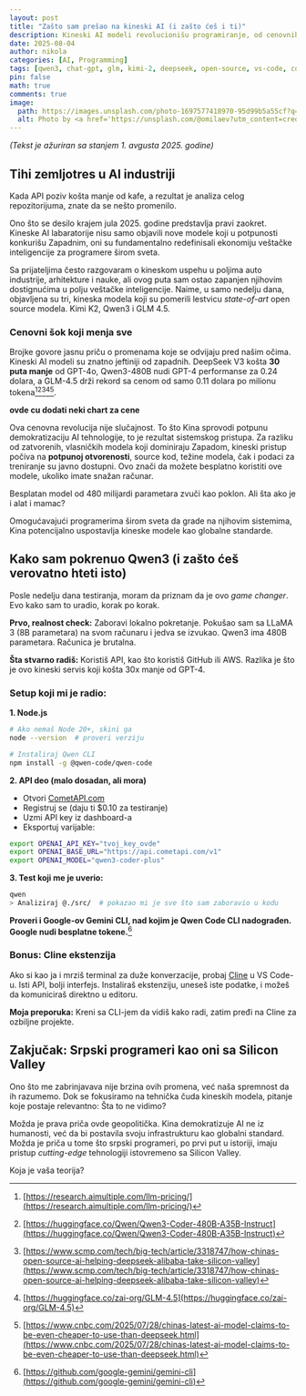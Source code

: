 ```yaml
---
layout: post
title: "Zašto sam prešao na kineski AI (i zašto ćeš i ti)"
description: Kineski AI modeli revolucionišu programiranje, od cenovnih šokova do praktičnih rešenja
date: 2025-08-04
author: nikola
categories: [AI, Programming]
tags: [qwen3, chat-gpt, glm, kimi-2, deepseek, open-source, vs-code, comet-api, china-ai]
pin: false
math: true
comments: true
image:
  path: https://images.unsplash.com/photo-1697577418970-95d99b5a55cf?q=80&w=996&auto=format&fit=crop&ixlib=rb-4.1.0&ixid=M3wxMjA3fDB8MHxwaG90by1wYWdlfHx8fGVufDB8fHx8fA%3D%3D
  alt: Photo by <a href='https://unsplash.com/@omilaev?utm_content=creditCopyText&utm_medium=referral&utm_source=unsplash'>Igor Omilaev</a> on <a href='https://unsplash.com/photos/a-computer-chip-with-the-letter-a-on-top-of-it-eGGFZ5X2LnA?utm_content=creditCopyText&utm_medium=referral&utm_source=unsplash'>Unsplash</a>
---
```


*(Tekst je ažuriran sa stanjem 1. avgusta 2025. godine)*

## Tihi zemljotres u AI industriji

Kada API poziv košta manje od kafe, a rezultat je analiza celog repozitorijuma, znate da se nešto promenilo.

Ono što se desilo krajem jula 2025. godine predstavlja pravi zaokret. Kineske AI labaratorije nisu samo objavili nove modele koji u potpunosti konkurišu Zapadnim, oni su fundamentalno redefinisali ekonomiju veštačke inteligencije za programere širom sveta.

Sa prijateljima često razgovaram o kineskom uspehu u poljima auto industrije, arhitekture i nauke, ali ovog puta sam ostao zapanjen njihovim dostignućima u polju veštačke inteligencije. Naime, u samo nedelju dana, objavljena su tri, kineska modela koji su pomerili lestvicu *state-of-art* open source modela. Kimi K2, Qwen3 i GLM 4.5.

### Cenovni šok koji menja sve

Brojke govore jasnu priču o promenama koje se odvijaju pred našim očima. 
Kineski AI modeli su znatno jeftiniji od zapadnih. DeepSeek V3 košta **30 puta manje** od GPT-4o, Qwen3-480B nudi GPT-4 performanse za 0.24 dolara, a GLM-4.5 drži rekord sa cenom od samo 0.11 dolara po milionu tokena[^1][^2][^2a][^2b][^3].

[^1]: [https://research.aimultiple.com/llm-pricing/](https://research.aimultiple.com/llm-pricing/)
[^1a]: [https://platform.openai.com/docs/pricing](https://platform.openai.com/docs/pricing)
[^2]: [https://huggingface.co/Qwen/Qwen3-Coder-480B-A35B-Instruct](https://huggingface.co/Qwen/Qwen3-Coder-480B-A35B-Instruct)
[^2a]: [https://www.scmp.com/tech/big-tech/article/3318747/how-chinas-open-source-ai-helping-deepseek-alibaba-take-silicon-valley](https://www.scmp.com/tech/big-tech/article/3318747/how-chinas-open-source-ai-helping-deepseek-alibaba-take-silicon-valley)
[^2b]: [https://huggingface.co/zai-org/GLM-4.5](https://huggingface.co/zai-org/GLM-4.5)
[^3]: [https://www.cnbc.com/2025/07/28/chinas-latest-ai-model-claims-to-be-even-cheaper-to-use-than-deepseek.html](https://www.cnbc.com/2025/07/28/chinas-latest-ai-model-claims-to-be-even-cheaper-to-use-than-deepseek.html)

**ovde cu dodati neki chart za cene**

Ova cenovna revolucija nije slučajnost. To što Kina sprovodi potpunu demokratizaciju AI tehnologije, to je rezultat sistemskog pristupa. Za razliku od zatvorenih, vlasničkih modela koji dominiraju Zapadom, kineski pristup počiva na **potpunoj otvorenosti**, source kod, težine modela, čak i podaci za treniranje su javno dostupni. Ovo znači da možete besplatno koristiti ove modele, ukoliko imate snažan računar. 

Besplatan model od 480 milijardi parametara zvuči kao poklon. Ali šta ako je i alat i mamac?

Omogućavajući programerima širom sveta da grade na njihovim sistemima, Kina potencijalno uspostavlja kineske modele kao globalne standarde.

## Kako sam pokrenuo Qwen3 (i zašto ćeš verovatno hteti isto)

Posle nedelju dana testiranja, moram da priznam da je ovo *game changer*. Evo kako sam to uradio, korak po korak.

**Prvo, realnost check:**
Zaboravi lokalno pokretanje. Pokušao sam sa LLaMA 3 (8B parametara) na svom računaru i jedva se izvukao. Qwen3 ima 480B parametara. Računica je brutalna.

**Šta stvarno radiš:**
Koristiš API, kao što koristiš GitHub ili AWS. Razlika je što je ovo kineski servis koji košta 30x manje od GPT-4.

### Setup koji mi je radio:

**1. Node.js**
```bash
# Ako nemaš Node 20+, skini ga
node --version  # proveri verziju

# Instaliraj Qwen CLI
npm install -g @qwen-code/qwen-code
```

**2. API deo (malo dosadan, ali mora)**
- Otvori [CometAPI.com](https://cometapi.com) 
- Registruj se (daju ti $0.10 za testiranje)
- Uzmi API key iz dashboard-a
- Eksportuj varijable:

```bash
export OPENAI_API_KEY="tvoj_key_ovde"
export OPENAI_BASE_URL="https://api.cometapi.com/v1"
export OPENAI_MODEL="qwen3-coder-plus"
```

**3. Test koji me je uverio:**
```bash
qwen
> Analiziraj @./src/  # pokazao mi je sve što sam zaboravio u kodu
```
**Proveri i Google-ov Gemini CLI, nad kojim je Qwen Code CLI nadograđen. Google nudi besplatne tokene.**[^4]

[^4]:[https://github.com/google-gemini/gemini-cli](https://github.com/google-gemini/gemini-cli)

### Bonus: Cline ekstenzija

Ako si kao ja i mrziš terminal za duže konverzacije, probaj [Cline](https://cline.bot/) u VS Code-u. Isti API, bolji interfejs. Instaliraš ekstenziju, uneseš iste podatke, i možeš da komuniciraš direktno u editoru.

**Moja preporuka:** Kreni sa CLI-jem da vidiš kako radi, zatim pređi na Cline za ozbiljne projekte.

## Zakjučak: Srpski programeri kao oni sa Silicon Valley

Ono što me zabrinjavava nije brzina ovih promena, već naša spremnost da ih razumemo. Dok se fokusiramo na tehnička čuda kineskih modela, pitanje koje postaje relevantno: Šta to ne vidimo?

Možda je prava priča ovde geopolitička. Kina demokratizuje AI ne iz humanosti, već da bi postavila svoju infrastrukturu kao globalni standard. Možda je priča u tome što srpski programeri, po prvi put u istoriji, imaju pristup *cutting-edge* tehnologiji istovremeno sa Silicon Valley.

Koja je vaša teorija?

